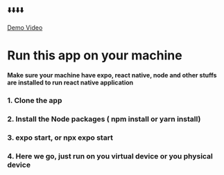 ### ⬇️⬇️⬇️⬇️

[Demo Video](https://drive.google.com/file/d/1E31BwXNK75cdM0ACz17LcP9T8el39R0C/view?usp=sharing)

# Run this app on your machine

#### Make sure your machine have expo, react native, node and other stuffs are installed to run react native application

### 1. Clone the app

### 2. Install the Node packages ( npm install or yarn install)

### 3. expo start, or npx expo start

### 4. Here we go, just run on you virtual device or you physical device
